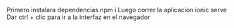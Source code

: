 Primero instalara dependencias
npm i
Luego correr la aplicacion
ionic serve
Dar ctrl + clic para ir a la interfaz en el navegador
